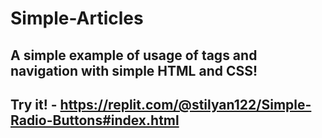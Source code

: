 # Simple-Articles
## A simple example of usage of <a> tags and navigation with simple HTML and CSS!
## Try it! - https://replit.com/@stilyan122/Simple-Radio-Buttons#index.html
